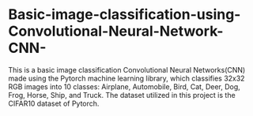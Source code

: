 # Basic-image-classification-using-Convolutional-Neural-Network-CNN-
This is a basic image classification Convolutional Neural Networks(CNN) made using the Pytorch machine learning library, which classifies 32x32 RGB images into 10 classes: Airplane, Automobile, Bird, Cat, Deer, Dog, Frog, Horse, Ship, and Truck. The dataset utilized in this project is the CIFAR10 dataset of Pytorch.
